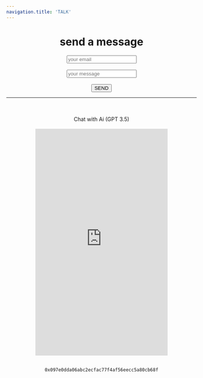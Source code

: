 ```yaml
---
navigation.title: 'TALK'
---
```

#
<center><h1>send a message</h1>
<form
  action="https://formspree.io/f/xoqoykgp"
  method="POST"
>
  <label>
  <input type="email" placeholder="your email" name="email">
  </label><br><br>
  <label>
 <input placeholder="your message"name="message">
  </label><br><br>
 <button type="submit">SEND</button>
</form><hr>
<br><br>
<center>Chat with Ai (GPT 3.5)</center><br>
<iframe src="https://openai-ufo.vercel.app" style="border:0px #ffffff none;" name="myiFrame" scrolling="no" frameborder="1" marginheight="0px" marginwidth="0px" height="600px" width="350px" allowfullscreen></iframe><br><br>







```bash
0x097e0dda06abc2ecfac77f4af56eecc5a80cb68f
```

 


